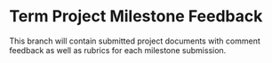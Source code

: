 # Term Project Milestone Feedback

This branch will contain submitted project documents with comment feedback as well as rubrics for each milestone submission.